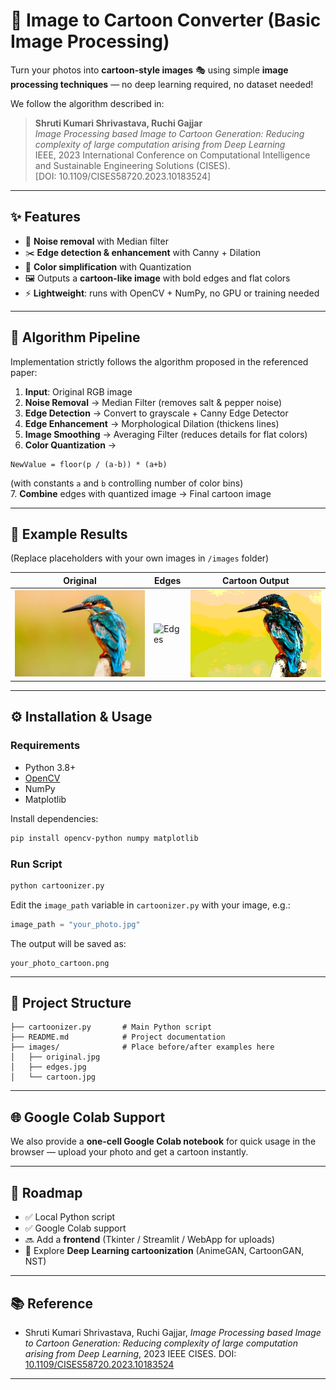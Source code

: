 # 🎨 Image to Cartoon Converter (Basic Image Processing)

Turn your photos into **cartoon-style images** 🎭 using simple **image processing techniques** — no deep learning required, no dataset needed!  

We follow the algorithm described in:  
> **Shruti Kumari Shrivastava, Ruchi Gajjar**  
> *Image Processing based Image to Cartoon Generation: Reducing complexity of large computation arising from Deep Learning*  
> IEEE, 2023 International Conference on Computational Intelligence and Sustainable Engineering Solutions (CISES).  
> [DOI: 10.1109/CISES58720.2023.10183524]  

---

## ✨ Features
- 🧹 **Noise removal** with Median filter  
- ✂️ **Edge detection & enhancement** with Canny + Dilation  
- 🎨 **Color simplification** with Quantization  
- 🖼️ Outputs a **cartoon-like image** with bold edges and flat colors  
- ⚡ **Lightweight**: runs with OpenCV + NumPy, no GPU or training needed  

---

## 🧩 Algorithm Pipeline
Implementation strictly follows the algorithm proposed in the referenced paper:

1. **Input**: Original RGB image  
2. **Noise Removal** → Median Filter (removes salt & pepper noise)  
3. **Edge Detection** → Convert to grayscale + Canny Edge Detector  
4. **Edge Enhancement** → Morphological Dilation (thickens lines)  
5. **Image Smoothing** → Averaging Filter (reduces details for flat colors)  
6. **Color Quantization** →  
```
NewValue = floor(p / (a-b)) * (a+b)
```
(with constants `a` and `b` controlling number of color bins)  
7. **Combine** edges with quantized image → Final cartoon image  

---

## 📸 Example Results
(Replace placeholders with your own images in `/images` folder)

| Original | Edges | Cartoon Output |
|----------|-------|----------------|
| ![Original](images/original.jpg) | ![Edges](images/edges.jpg) | ![Cartoon](images/cartoon.jpg) |

---

## ⚙️ Installation & Usage

### Requirements
- Python 3.8+
- [OpenCV](https://pypi.org/project/opencv-python/)
- NumPy
- Matplotlib

Install dependencies:
```bash
pip install opencv-python numpy matplotlib
```

### Run Script

```bash
python cartoonizer.py
```

Edit the `image_path` variable in `cartoonizer.py` with your image, e.g.:

```python
image_path = "your_photo.jpg"
```

The output will be saved as:

```
your_photo_cartoon.png
```

---

## 📂 Project Structure

```
├── cartoonizer.py       # Main Python script
├── README.md            # Project documentation
├── images/              # Place before/after examples here
│   ├── original.jpg
│   ├── edges.jpg
│   └── cartoon.jpg
```

---

## 🌐 Google Colab Support

We also provide a **one-cell Google Colab notebook** for quick usage in the browser — upload your photo and get a cartoon instantly.

---

## 🚀 Roadmap

* ✅ Local Python script
* ✅ Google Colab support
* 🔜 Add a **frontend** (Tkinter / Streamlit / WebApp for uploads)
* 🔮 Explore **Deep Learning cartoonization** (AnimeGAN, CartoonGAN, NST)

---

## 📚 Reference

* Shruti Kumari Shrivastava, Ruchi Gajjar, *Image Processing based Image to Cartoon Generation: Reducing complexity of large computation arising from Deep Learning*, 2023 IEEE CISES.
  DOI: [10.1109/CISES58720.2023.10183524](https://doi.org/10.1109/CISES58720.2023.10183524)

---
